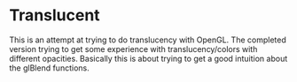 # Translucent

This is an attempt at trying to do translucency with OpenGL.
The completed version trying to get some experience with translucency/colors with different opacities.
Basically this is about trying to get a good intuition about the glBlend functions.
